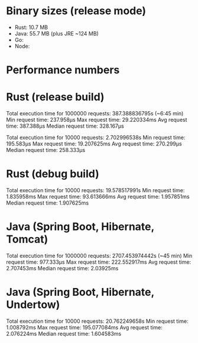 # Binary sizes (release mode)
- Rust: 10.7 MB
- Java: 55.7 MB (plus JRE ~124 MB)
- Go:
- Node: 

# Performance numbers


# Rust (release build)
Total execution time for 1000000 requests: 387.388836795s (~6:45 min)
Min request time: 237.958µs
Max request time: 29.220334ms
Avg request time: 387.388µs
Median request time: 328.167µs

Total execution time for 10000 requests: 2.702996538s
Min request time: 195.583µs
Max request time: 19.207625ms
Avg request time: 270.299µs
Median request time: 258.333µs

# Rust (debug build)
Total execution time for 10000 requests: 19.578517991s
Min request time: 1.835958ms
Max request time: 93.613666ms
Avg request time: 1.957851ms
Median request time: 1.907625ms


# Java (Spring Boot, Hibernate, Tomcat)
Total execution time for 1000000 requests: 2707.453974442s (~45 min)
Min request time: 977.333µs
Max request time: 222.552917ms
Avg request time: 2.707453ms
Median request time: 2.03925ms

# Java (Spring Boot, Hibernate, Undertow)
Total execution time for 10000 requests: 20.762249658s
Min request time: 1.008792ms
Max request time: 195.077084ms
Avg request time: 2.076224ms
Median request time: 1.604583ms
